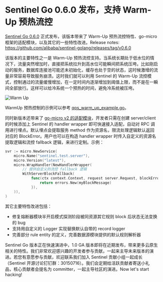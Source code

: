 # Sentinel Go 0.6.0 发布，支持 Warm-Up 预热流控

[Sentinel Go 0.6.0](https://github.com/alibaba/sentinel-golang/releases/tag/v0.6.0) 正式发布，该版本带来了 Warm-Up 预热流控特性、go-micro 框架的适配模块，以及其它的一些特性改进。Release notes: https://github.com/alibaba/sentinel-golang/releases/tag/v0.6.0

该版本的主要特性之一是 Warm-Up 预热流控支持。当系统长期处于低水位的情况下，流量突然增加时，直接把系统拉升到高水位可能瞬间把系统压垮。比如刚启动的服务，数据库连接池可能还未初始化，缓存也处于空的状态，这时候激增的流量非常容易导致服务崩溃。这时我们就可以利用 Sentinel 的 Warm-Up 流控模式，控制通过的流量缓慢增加，在一定时间内逐渐增加到阈值上限，而不是在一瞬间全部放行。这样可以给冷系统一个预热的时间，避免冷系统被压垮。

![Warm Up](https://aliware-images.oss-cn-hangzhou.aliyuncs.com/ahas/sc_example_warmup.png)

WarmUp 预热控制的示例可以参考 [qps_warm_up_example.go](https://github.com/alibaba/sentinel-golang/blob/master/example/warm_up/qps_warm_up_example.go)。

同时新版本还带来了 [go-micro v2 的适配模块](https://pkg.go.dev/github.com/alibaba/sentinel-golang@v0.6.0/adapter/micro?tab=doc)，开发者只需在创建 server/client 的时候添加上 Sentinel 的 handler wrapper 即可快速接入适配，自动对 RPC 调用进行埋点。默认埋点会提取服务 method 作为资源名，限流处理逻辑默认返回对应的 BlockError。用户也可以在构造 handler wrapper 时传入自定义的资源名提取逻辑和流控 fallback 逻辑，来进行定制。示例：

```go
svr := micro.NewService(
	micro.Name("sentinel.test.server"),
	micro.Version("latest"),
	micro.WrapHandler(NewHandlerWrapper(
		// 提供自定义的流控 fallback 逻辑
		WithServerBlockFallback(
			func(ctx context.Context, request server.Request, blockError *base.BlockError) error {
				return errors.New(myBlockMessage)
			}),
	)),
)
```

其它主要特性改进包括：

- 修复熔断器模块半开启模式探测阶段被同资源其它规则 block 后状态无法变换的 bug
- 支持用自定义的 Logger 实现替换默认自带的 record logger
- 完善部分 rule entity 的定义，完善数据源模块提供的默认规则解析器

Sentinel Go 版本正在快速演进中，1.0 GA 版本即将在近期发布，带来更多云原生相关的特性。我们非常欢迎感兴趣的开发者参与贡献，一起来主导未来版本的演进。若您有意愿参与贡献，欢迎联系我们加入 Sentinel 贡献小组一起成长（Sentinel 开源讨论钉钉群：30150716）。我们会定期给活跃贡献者寄送小礼品，核心贡献者会提名为 committer，一起主导社区的演进。Now let's start hacking!
